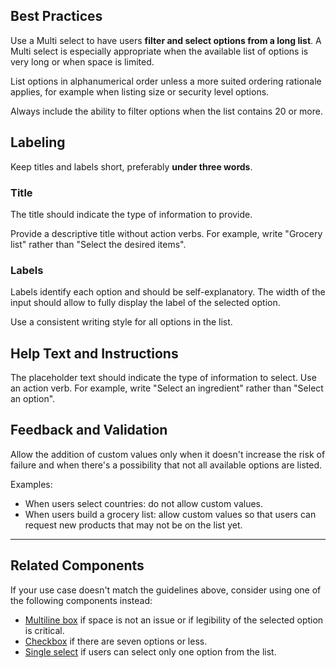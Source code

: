 ## Best Practices

Use a Multi select to have users **filter and select options from a long list**. A Multi select is especially appropriate when the available list of options is very long or when space is limited.

List options in alphanumerical order unless a more suited ordering rationale applies, for example when listing size or security level options.

Always include the ability to filter options when the list contains 20 or more.

## Labeling

Keep titles and labels short, preferably **under three words**.

### Title

The title should indicate the type of information to provide.

Provide a descriptive title without action verbs. For example, write "Grocery list" rather than "Select the desired items".

### Labels

Labels identify each option and should be self-explanatory. The width of the input should allow to fully display the label of the selected option.

Use a consistent writing style for all options in the list.

## Help Text and Instructions

The placeholder text should indicate the type of information to select. Use an action verb. For example, write "Select an ingredient" rather than "Select an option".

## Feedback and Validation

Allow the addition of custom values only when it doesn't increase the risk of failure and when there's a possibility that not all available options are listed.

Examples:
-   When users select countries: do not allow custom values.
-   When users build a grocery list: allow custom values so that users can request new products that may not be on the list yet.

---

## Related Components

If your use case doesn't match the guidelines above, consider using one of the following components instead:

-   [Multiline box](#/form/MultilineBox) if space is not an issue or if legibility of the selected option is critical.
-   [Checkbox](#/form/Checkbox) if there are seven options or less.
-   [Single select](#/form/SingleSelect) if users can select only one option from the list.
